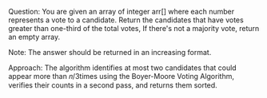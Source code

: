 Question:
You are given an array of integer arr[] where each number represents a vote to a candidate. Return the candidates that have votes greater than one-third of the total votes, If there's not a majority vote, return an empty array. 

Note: The answer should be returned in an increasing format.


Approach:
The algorithm identifies at most two candidates that could appear more than 
𝑛/3times using the Boyer-Moore Voting Algorithm, verifies their counts in a second pass, and returns them sorted.








